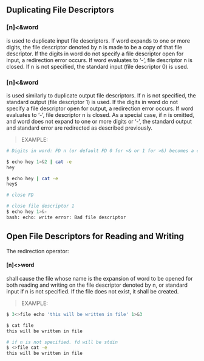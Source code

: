 ## Duplicating File Descriptors

### [n]<&word

is used to duplicate input file descriptors. If word expands to one or more digits, the file descriptor denoted by n is made to be a copy of that file descriptor. If the digits in word do not specify a file descriptor open for input, a redirection error occurs. If word evaluates to ‘-’, file descriptor n is closed. If n is not specified, the standard input (file descriptor 0) is used.

### [n]<&word
is used similarly to duplicate output file descriptors. If n is not specified, the standard output (file descriptor 1) is used. If the digits in word do not specify a file descriptor open for output, a redirection error occurs. If word evaluates to ‘-’, file descriptor n is closed. As a special case, if n is omitted, and word does not expand to one or more digits or ‘-’, the standard output and standard error are redirected as described previously.

> EXAMPLE:
```bash
# Digits in word: FD n (or default FD 0 for <& or 1 for >&) becomes a copy of FD word.

$ echo hey 1>&2 | cat -e
hey

$ echo hey | cat -e
hey$

# close FD

# close file descriptor 1
$ echo hey 1>&-
bash: echo: write error: Bad file descriptor
```

## Open File Descriptors for Reading and Writing
The redirection operator:

#### [n]<>word
shall cause the file whose name is the expansion of word to be opened for both reading and writing on the file descriptor denoted by n, or standard input if n is not specified. If the file does not exist, it shall be created.

> EXAMPLE:
```bash
$ 3<>file echo 'this will be written in file' 1>&3

$ cat file
this will be written in file

# if n is not specified. fd will be stdin
$ <>file cat -e
this will be written in file

```
